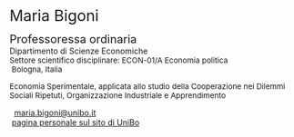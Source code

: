 <span style="font-size: 20pt; color: var(--global-theme-color);"> Maria Bigoni </span>

<span style="font-size: 15pt;"> Professoressa ordinaria </span> <br> Dipartimento di Scienze Economiche <br> <span style="font-size: 10pt;"> Settore scientifico disciplinare: ECON-01/A Economia politica </span> <br> <span style="font-size: 10pt;"> <i class="fa-solid fa-location-dot"></i> &nbsp;Bologna, Italia</span>

<p style="font-size: 10pt;"> Economia Sperimentale, applicata allo studio della Cooperazione nei Dilemmi Sociali Ripetuti, Organizzazione Industriale e Apprendimento </i></p>

<span style="vertical-align: middle; line-height: 1; color: var(--global-theme-color);"><i class="fa-solid fa-envelope"></i></span>&nbsp;&nbsp;<a href="mailto:maria.bigoni@unibo.it">maria.bigoni@unibo.it</a> <br>
<i class="fa-solid fa-landmark" style="color: var(--global-theme-color);"></i> &nbsp;[pagina personale sul sito di UniBo](https://www.unibo.it/sitoweb/maria.bigoni/en) 
